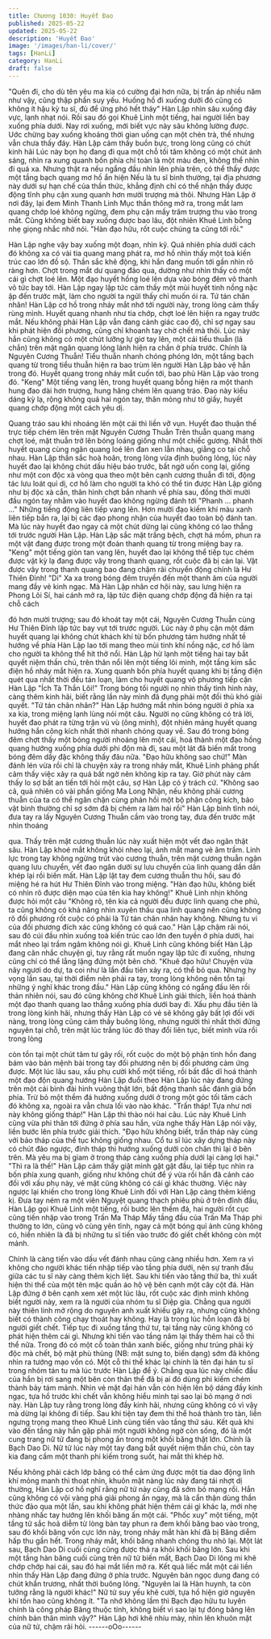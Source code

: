 ```yaml
---
title: Chương 1030: Huyết Đao
published: 2025-05-22
updated: 2025-05-22
description: 'Huyết Đao'
image: '/images/han-li/cover/'
tags: [HanLi]
category: HanLi
draft: false
---
```


"Quên đi, cho dù tên yêu ma kia có cường đại hơn nữa, bị trấn áp
nhiều năm như vậy, cũng thập phần suy yếu. Huống hồ đi xuống
dưới đó cũng có không ít hậu kỳ tu sĩ, đủ để ứng phó hết thảy"
Hàn Lập nhìn sâu xuống đáy vực, lạnh nhạt nói.
Rồi sau đó gọi Khuê Linh một tiếng, hai người liền bay xuống phía
dưới.
Nay rơi xuống, mới biết vực này sâu không lường được. Uớc
chừng bay xuống khoảng thời gian uống cạn một chén trà, thế
nhưng vẫn chưa thấy đáy.
Hàn Lập cảm thấy buồn bực, trong lòng cũng có chút kinh hãi
Lúc này bọn họ đang đi qua một chỗ tối tăm không có một chút
ánh sáng, nhìn ra xung quanh bốn phía chỉ toàn là một màu đen,
không thể nhìn đi quá xa.
Nhưng thật ra nếu ngẩng đầu nhìn lên phía trên, có thể thấy được
một tầng bạch quang mơ hồ ẩn hiện
Nếu là tu sĩ bình thường, tại địa phương này dưới sự hạn chế của
thần thức, khẳng định chỉ có thể nhận thấy được động tĩnh phụ
cận xung quanh hơn mười trượng mà thôi.
Nhưng Hàn Lập ở nơi đây, lại đem Minh Thanh Linh Mục thần
thông mở ra, trong mắt lam quang chớp loé không ngừng, đem
phụ cận mấy trăm trượng thu vào trong mắt.
Cũng không biết bay xuống được bao lâu, đột nhiên Khuê Linh
bỗng nhẹ giọng nhắc nhở nói.
"Hàn đạo hữu, rốt cuộc chúng ta cũng tới rồi."

Hàn Lập nghe vậy bay xuống một đoạn, nhìn kỹ.
Quả nhiên phía dưới cách đó không xa có vài tia quang mang
phát ra, mơ hồ nhìn thấy một toà kiến trúc cao lớn đồ sộ.
Thần sắc khẽ động, khi hắn đang muốn tới gần nhìn rõ ràng hơn.
Chợt trong mắt dư quang đảo qua, dường như nhìn thấy có một
cái gì chợt loé lên. Một đạo huyết hồng loé lên dựa vào bóng đêm
vô thanh vô tức bay tới.
Hàn Lập ngay lập tức cảm thấy một mùi huyết tinh nồng nặc ập
đến trước mặt, làm cho người ta ngửi thấy chỉ muốn ói ra.
Tứ tán chân nhân! Hàn Lập cơ hồ trong nháy mắt nhớ tới người
này, trong lòng cảm thấy rùng mình.
Huyết quang nhanh như tia chớp, chợt loé lên hiện ra ngay trước
mắt. Nếu không phải Hàn Lập vẫn đang cảnh giác cao độ, chỉ sợ
ngay sau khi phát hiện đối phương, cũng chỉ khoanh tay chờ chết
mà thôi.
Lúc này hắn cũng không có một chút lưỡng lự giơ tay lên, một cái
tiểu thuẫn (lá chắn) trên mặt ngân quang lóng lánh hiện ra chắn ở
phía trước.
Chính là Nguyên Cương Thuẫn!
Tiểu thuẫn nhanh chóng phóng lớn, một tầng bạch quang từ trong
tiểu thuẫn hiện ra bao trùm lên người Hàn Lập bảo vệ hắn trong
đó.
Huyết quang trong nháy mắt cuốn tới, bao phủ Hàn Lập vào trong
đó.
"Keng" Một tiếng vang lên, trong huyết quang bỗng hiện ra một
thanh hung đao dài hơn trượng, hung hăng chém lên quang tráo.
Đao này kiểu dáng kỳ lạ, rộng không quá hai ngón tay, thân mỏng
như tờ giấy, huyết quang chớp động một cách yêu dị.

Quang tráo sau khi nhoáng lên một cái thì liền vỡ vụn. Huyết đao
thuận thế trực tiếp chém lên trên mặt Nguyên Cương Thuẫn
Trên thuẫn quang mang chợt loé, mặt thuẫn trở lên bóng loáng
giống như một chiếc gương. Nhất thời huyết quang cùng ngân
quang loé lên đan xen lẫn nhau, giằng co tại chỗ nhau.
Hàn Lập thần sắc hoà hoãn, trong lòng vừa định buông lỏng, lúc
này huyết đao lại không chút dấu hiệu báo trước, bất ngờ uốn
cong lại, giống như một con độc xà vòng qua theo một bên cạnh
cương thuẫn đi tới, động tác lưu loát quỉ dị, cơ hồ làm cho người
ta khó có thể tin được
Hàn Lập giống như bị độc xà cắn, thân hình chợt bắn nhanh về
phía sau, đồng thời mười đầu ngón tay nhằm vào huyết đao
không ngừng đánh tới
"Phanh … phanh …"
Những tiếng động liên tiếp vang lên. Hơn mười đạo kiếm khí màu
xanh liên tiếp bắn ra, lại bị các đạo phong nhận của huyết đao
toàn bộ đánh tan. Mà lúc này huyết đao ngay cả một chút dừng lại
cũng không có lao thẳng tới trước người Hàn Lập.
Hàn Lập sắc mặt trắng bệch, chợt há mồm, phun ra một vật đang
được trong một đoàn thanh quang từ trong miệng bay ra.
"Keng" một tiếng giòn tan vang lên, huyết đao lại không thể tiếp
tục chém được vật kỳ lạ đang được vây trong thanh quang, rốt
cuộc đã bị cản lại.
Vật được vây trong thanh quang bao đang chậm rãi chuyển động
chính là Hư Thiên Đỉnh!
"Di" Xa xa trong bóng đêm truyền đến một thanh âm của người
mang đầy vẻ kinh ngạc.
Mà Hàn Lập nhân cơ hội này, sau lưng hiện ra Phong Lôi Sí, hai
cánh mở ra, lập tức điện quang chớp động đã hiện ra tại chỗ cách

đó hơn mười trượng; sau đó khoát tay một cái, Nguyên Cương
Thuẫn cùng Hư Thiên Đỉnh lập tức bay vụt tới trước người.
Lúc này ở phụ cận một đám huyết quang lại không chút khách khí
từ bốn phương tám hướng nhất tề hướng về phía Hàn Lập lao tới
mang theo mùi tinh khí nồng nặc, cơ hồ làm cho người ta không
thể hít thở nổi.
Hàn Lập hừ lạnh một tiếng hai tay bắt quyết niệm thần chú, trên
thân nổi lên một tiếng lôi minh, một tầng kim sắc điện hồ nháy mắt
hiện ra. Xung quanh bốn phía huyết quang khi bị tầng điện quét
qua nhất thời đều tán loạn, làm cho huyết quang vô phương tiếp
cận Hàn Lập
"Ích Tà Thần Lôi!" Trong bóng tối người nọ nhìn thấy tình hình
này, càng thêm kinh hãi, biết rằng lần này mình đã đụng phải một
đối thủ khó giải quyết.
"Tứ tán chân nhân?" Hàn Lập hướng mắt nhìn bóng người ở phía
xa xa kia, trong miệng lạnh lùng nói một câu.
Người nọ cũng không có trả lời, huyết đao phát ra từng trận vù vù
(ông minh), đột nhiên mảng huyết quang hướng hắn công kích
nhất thời nhanh chóng quay về. Sau đó trong bóng đêm chợt thấy
một bóng người nhoáng lên một cái, hoá thành một đạo hồng
quang hướng xuống phía dưới phi độn mà đi, sau một lát đã biến
mất trong bóng đêm dầy đặc không thấy đâu nữa.
"Đạo hữu không sao chứ!"
Màn đánh lén vừa rồi chỉ là chuyện xảy ra trong nháy mắt, Khuê
Linh phảng phất cảm thấy việc xảy ra quá bất ngờ nên không kịp
ra tay. Giờ phút này cảm thấy lo sợ bất an tiến tới hỏi một câu, sợ
Hàn Lập có ý trách cứ.
"Không sao cả, quả nhiên có vài phần giống Ma Long Nhận, nếu
không phải cương thuẫn của ta có thể ngăn chặn cùng phản hồi
một bộ phận công kích, bảo vật bình thường chỉ sợ sớm đã bị
chém ra làm hai rồi" Hàn Lập bình tĩnh nói, đưa tay ra lấy Nguyên
Cương Thuẫn cầm vào trong tay, đưa đến trước mặt nhìn thoáng

qua.
Thấy trên mặt cương thuẫn lúc này xuất hiện một vết đao ngân
thật sâu.
Hàn Lập khoé mắt không khỏi nheo lại, ánh mắt mang vẻ âm
trầm.
Linh lực trong tay không ngừng trút vào cương thuẫn, trên mặt
cương thuẫn ngân quang lưu chuyển, vết đao ngân dưới sự lưu
chuyển của linh quang dần dần khép lại rồi biến mất. Hàn Lập lật
tay đem cương thuẫn thu hồi, sau đó miệng hé ra hút Hư Thiên
Đỉnh vào trong miệng.
"Hàn đạo hữu, không biết có nhìn rõ được diện mạo của tên kia
hay không!" Khuê Linh nhịn không được hỏi một câu
"Không rõ, tên kia cả người đều được linh quang che phủ, ta cũng
không có khả năng nhìn xuyên thấu qua linh quang nên cũng
không rõ đối phương rốt cuộc có phải là Tứ tán chân nhân hay
không. Nhưng tu vi của đối phương đích xác cũng không có quá
cao." Hàn Lập chậm rãi nói, sau đó cúi đầu nhìn xuống toà kiến
trúc cao lớn đen tuyền ở phía dưới, hai mắt nheo lại trầm ngâm
không nói gì.
Khuê Linh cũng không biết Hàn Lập đang cân nhắc chuyện gì, tuy
rằng rất muốn ngay lập tức đi xuống, nhưng cũng chỉ có thể lẳng
lặng đứng một bên chờ.
"Khuê đạo hữu! Chuyện vừa nãy ngươi do dự, ta coi như là lần
đầu tiên xảy ra, có thể bỏ qua. Nhưng hy vọng lần sau, tại thời
điểm nên phải ra tay, trong lòng không nên tồn tại những ý nghĩ
khác trong đầu." Hàn Lập cũng không có ngẩng đầu lên rồi thản
nhiên nói, sau đó cũng không chờ Khuê Linh giải thích, liền hoá
thành một đạo thanh quang lao thẳng xuống phía dưới bay đi.
Xấu phụ đầu tiên là trong lòng kinh hãi, nhưng thấy Hàn Lập có
vẻ sẽ không gây bất lợi đối với nàng, trong lòng cũng cảm thấy
buông lỏng, nhưng người thì nhất thời đứng nguyên tại chỗ, trên
mặt lúc trắng lúc đỏ thay đổi liên tục, biết mình vừa rồi trong lòng

còn tồn tại một chút tâm tư gây rối, rốt cuộc do một bộ phận tinh
hồn đang bám vào bản mệnh bài trong tay đối phương nên bị đối
phương cảm ứng được.
Một lúc lâu sau, xấu phụ cười khổ một tiếng, rồi bất đắc dĩ hoá
thành một đạo độn quang hướng Hàn Lập đuổi theo
Hàn Lập lúc này đang đứng trên một cái bình đài hình vuông thật
lớn, bất động thanh sắc đánh giá bốn phía.
Trừ bỏ một thềm đá hướng xuống dưới ở trong một góc tối tăm
cách đó không xa, ngoài ra vẫn chưa lối vào nào khác.
"Trấn tháp! Tựa như nơi này không giống tháp!" Hàn Lập thì thào
nói hai câu. Lúc này Khuê Linh cũng vừa phi thân tới đứng ở phía
sau hắn, vừa nghe thấy Hàn Lập nói vậy, liền bước lên phía trước
giải thích.
"Đạo hữu không biết, trấn tháp này cùng với bảo tháp của thế tục
không giống nhau. Cổ tu sĩ lúc xây dựng tháp này có chút đảo
ngược, đỉnh tháp thì hướng xuống dưới còn chân thì lại ở bên
trên. Mà yêu ma bị giam ở trong tháp càng xuống phía dưới lại
càng lợi hại."
"Thì ra là thế!" Hàn Lập cảm thấy giật mình gật gật đầu, lại tiếp
tục nhìn ra bốn phía xung quanh, giống như không chút để ý vừa
rồi hắn đã cảnh cáo đối với xấu phụ này, vẻ mặt cũng không có
cái gì khác thường.
Việc này ngược lại khiến cho trong lòng Khuê Linh đối với Hàn
Lập càng thêm kiêng kị.
Đưa tay ném ra một viên Nguyệt quang thạch phiêu phù ở trên
đỉnh đầu, Hàn Lập gọi Khuê Linh một tiếng, rồi bước lên thềm đá,
hai người rốt cục cũng tiến nhập vào trong Trấn Ma Tháp
Mấy tầng đầu của Trấn Ma Tháp phi thường to lớn, cũng vô cùng
yên tĩnh, ngay cả một bóng quỉ ảnh cũng không có, hiển nhiên là
đã bị những tu sĩ tiến vào trước đó giết chết không còn một mảnh.

Chính là càng tiến vào dấu vết đánh nhau cũng càng nhiều hơn.
Xem ra vì không cho người khác tiến nhập tiếp vào tầng phía
dưới, nên sự tranh đấu giữa các tu sĩ này càng thêm kịch liệt.
Sau khi tiến vào tầng thứ ba, thì xuất hiện thi thể của một tên mặc
quần áo hộ vệ bên cạnh một cây cột đá. Hàn Lập đứng ở bên
cạnh xem xét một lúc lâu, rốt cuộc xác định mình không biết
người này, xem ra là người của nhóm tu sĩ Diệp gia.
Chẳng qua người này thiên linh mở rộng do nguyên anh xuất
khiếu gây ra, nhưng cũng không biết có thành công chạy thoát
hay không. Hay là trong lúc hỗn loạn đã bị người giết chết.
Tiếp tục đi xuống tầng thứ tư, tại tầng này cũng không có phát
hiện thêm cái gì. Nhưng khi tiến vào tầng năm lại thấy thêm hai cỗ
thi thể nữa. Trong đó có một cỗ toàn thân xanh biếc, giống như
trúng phải kỳ độc mà chết, bộ mặt phù thũng (NB: mặt sưng to,
biến dạng) sớm đã không nhìn ra tướng mạo vốn có. Một cỗ thi
thể khác lại chính là tên đại hán tu sĩ trong nhóm tán tu mà lúc
trước Hàn Lập để ý. Chẳng qua lúc này chiếc đầu của hắn bị rơi
sang một bên còn thân thể đã bị ai đó dùng phi kiếm chém thành
bảy tám mảnh.
Nhìn vẻ mặt đại hán vẫn còn hiện lên bộ dáng đầy kinh ngạc, tựa
hồ trước khi chết vẫn không hiểu mình tại sao lại bỏ mạng ở nơi
này.
Hàn Lập tuy rằng trong lòng đầy kinh hãi, nhưng cũng không có vì
vậy mà dừng lại không đi tiếp. Sau khi tiện tay đem thi thể hoá
thành tro tàn, liền ngưng trọng mang theo Khuê Linh cùng tiến
vào tầng thứ sáu.
Kết quả khi vào đến tầng này hắn gặp phải một người không ngờ
còn sống, đó là một cung trang nữ tử đang bị phong ấn trong một
khối băng thật lớn.
Chính là Bạch Dao Di.
Nữ tử lúc này một tay đang bắt quyết niệm thần chú, còn tay kia
đang cầm một thanh phi kiếm trong suốt, hai mắt thì khép hờ.

Nếu không phải cách lớp băng có thể cảm ứng được một tia dao
động linh khí mỏng manh thì thoạt nhìn, khuôn mặt nàng lúc này
đang tái nhợt dị thường, Hàn Lập cơ hồ nghĩ rằng nữ tử này cũng
đã sớm bỏ mạng rồi.
Hắn cũng không có vội vàng phá giải phong ấn ngay, mà là cẩn
thận dùng thần thức đảo qua một lần, sau khi không phát hiện
thêm cái gì khác lạ, mới nhẹ nhàng nhấc tay hướng lên khối băng
ấn một cái.
"Phốc xuy" một tiếng, một tầng tử sắc hoả diễm từ lòng bàn tay
phun ra đem khối băng bao vào trong, sau đó khối băng vốn cực
lớn này, trong nháy mắt hàn khí đã bị Băng diễm hấp thu gần hết.
Trong nháy mắt, khối băng nhanh chóng thu nhỏ lại. Một lát sau,
Bạch Dao Di cuối cùng cũng được thả ra khỏi khối băng lớn.
Sau khi một tầng hàn băng cuối cùng trên nữ tử biến mất, Bạch
Dao Di lông mi khẽ chớp chớp hai cái, sau đó hai mắt liền mở ra.
Kết quả liếc mắt một cái liền nhìn thấy Hàn Lập đang đứng ở phía
trước. Nguyên bản ngọc dung đang có chút khẩn trương, nhất
thời buông lỏng.
"Nguyên lai là Hàn huynh, ta còn tưởng rằng là người khác!" Nữ
tử suy yếu khẽ cười, tựa hồ hiện giờ nguyên khí tổn hao cũng
không ít.
"Ta nhớ không lầm thì Bạch đạo hữu tu luyên chính là công pháp
Băng thuộc tính, không biết vì sao lại tự đóng băng lên chính bản
thân mình vậy?" Hàn Lập hơi khẽ nhíu mày, nhìn lên khuôn mặt
của nữ tử, chậm rãi hỏi.
------oOo------
